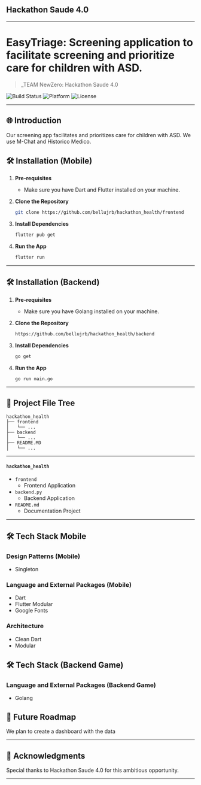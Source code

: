 ## Hackathon Saude 4.0

---

# EasyTriage: Screening application to facilitate screening and prioritize care for children with ASD.

> _TEAM NewZero: Hackathon Saude 4.0

![Build Status](https://img.shields.io/badge/Build-Passing-brightgreen)
![Platform](https://img.shields.io/badge/Platform-Mobile-blue)
![License](https://img.shields.io/badge/License-MIT-green)

---

## 🌐 Introduction

Our screening app facilitates and prioritizes care for children with ASD. We use M-Chat and Historico Medico.

## 🛠 Installation (Mobile)

1. **Pre-requisites**
    - Make sure you have Dart and Flutter installed on your machine.

2. **Clone the Repository**

    ```bash
    git clone https://github.com/bellujrb/hackathon_health/frontend
    ```

3. **Install Dependencies**

    ```bash
    flutter pub get
    ```

4. **Run the App**

    ```bash
    flutter run
    ```

---

## 🛠 Installation (Backend)

1. **Pre-requisites**
    - Make sure you have Golang installed on your machine.

2. **Clone the Repository**

    ```bash
    https://github.com/bellujrb/hackathon_health/backend
    ```

3. **Install Dependencies**

    ```bash
    go get
    ```

4. **Run the App**

    ```bash
    go run main.go
    ```

---

## 📂 Project File Tree
    
```
hackathon_health
├── frontend
│   └── ...
├── backend
│   └── ...
├── README.MD
│   └── ...
```
---

#### `hackathon_health`

- `frontend`
    - Frontend Application
- `backend.py`
    - Backend Application
- `README.md`
    - Documentation Project

---

## 🛠 Tech Stack Mobile

### Design Patterns (Mobile)
- Singleton

### Language and External Packages (Mobile)
- Dart
- Flutter Modular
- Google Fonts

### Architecture
- Clean Dart
- Modular

## 🛠 Tech Stack (Backend Game)

### Language and External Packages (Backend Game)
- Golang

## 🌈 Future Roadmap

We plan to create a dashboard with the data

---

## 🙏 Acknowledgments

Special thanks to Hackathon Saude 4.0 for this ambitious opportunity.

---
